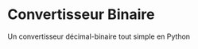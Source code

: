 Convertisseur Binaire
=====================

Un convertisseur décimal-binaire tout simple en Python
